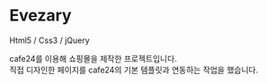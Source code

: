 # Evezary

Html5 / Css3 / jQuery

cafe24를 이용해 쇼핑몰을 제작한 프로젝트입니다.<br/>
직접 디자인한 페이지를 cafe24의 기본 템플릿과 연동하는 작업을 했습니다.
